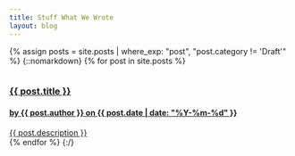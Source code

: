```yaml
---
title: Stuff What We Wrote
layout: blog
---
```

{% assign posts = site.posts | where_exp: "post", "post.category != 'Draft'" %}
{::nomarkdown}
{% for post in site.posts %}
	<div class="large-4 medium-6 small-12 cellsmall-4 columns">
		<a href="{{ post.url | remove_first:'/' }}">
			<div class="content-box blog-preview">
				<div class="content-title">
					<h3>{{ post.title }}</h3>
					<h4>by {{ post.author }} on {{ post.date | date: "%Y-%m-%d" }}</h4>
				</div>
				<section>
					{{ post.description }}
				</section>
			</div>
		</a>
	</div>
{% endfor %}
{:/}

<!--stackedit_data:
eyJoaXN0b3J5IjpbLTEzOTA4MDk2OTRdfQ==
-->